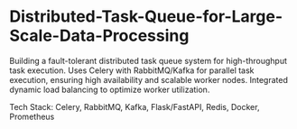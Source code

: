 # Distributed-Task-Queue-for-Large-Scale-Data-Processing
Building a fault-tolerant distributed task queue system for high-throughput task execution. Uses Celery with RabbitMQ/Kafka for parallel task execution, ensuring high availability and scalable worker nodes. Integrated dynamic load balancing to optimize worker utilization.

Tech Stack: Celery, RabbitMQ, Kafka, Flask/FastAPI, Redis, Docker, Prometheus

